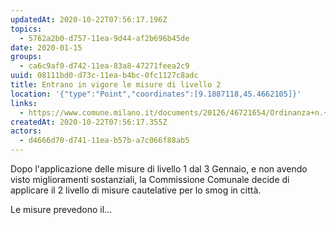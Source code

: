 ```yaml
---
updatedAt: 2020-10-22T07:56:17.196Z
topics:
  - 5762a2b0-d757-11ea-9d44-af2b696b45de
date: 2020-01-15
groups:
  - ca6c9af0-d742-11ea-83a8-47271feea2c9
uuid: 08111bd0-d73c-11ea-b4bc-0fc1127c8adc
title: Entrano in vigore le misure di livello 2
location: '{"type":"Point","coordinates":[9.1887118,45.4662105]}'
links:
  - https://www.comune.milano.it/documents/20126/46721654/Ordinanza+n.+2_2020+-++Ordinanza+Aria.pdf/a0c922c4-04ab-52e9-b1da-2fbd89daee44?t=1579036012309
createdAt: 2020-10-22T07:56:17.355Z
actors:
  - d4666d70-d741-11ea-b57b-a7c066f88ab5
---
```


Dopo l'applicazione delle misure di livello 1 dal 3 Gennaio, e non avendo visto miglioramenti sostanziali, la Commissione Comunale decide di applicare il 2 livello di misure cautelative per lo smog in città.

Le misure prevedono il...
